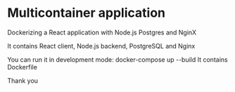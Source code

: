 # Multicontainer application

Dockerizing a React application with Node.js Postgres and NginX


It contains React client, Node.js backend, PostgreSQL and Nginx

You can run it in development mode: docker-compose up --build
It contains Dockerfile

Thank you
